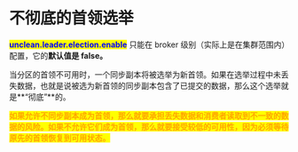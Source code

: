 # 不彻底的首领选举

<mark style="color:blue;">**unclean.leader.election.enable**</mark> 只能在 broker 级别（实际上是在集群范围内）配置，它的**默认值是  false。**

当分区的首领不可用时，一个同步副本将被选举为新首领。如果在选举过程中未丢失数据，也就是说被选为新首领的同步副本包含了已提交的数据，那么这个选举就是**“彻底”**的。

<mark style="color:orange;">**如果允许不同步副本成为首领，那么就要承担丢失数据和消费者读取到不一致的数据的风险。如果不允许它们成为首领，那么就要接受较低的可用性，因为必须等待原先的首领恢复到可用状态。**</mark>
